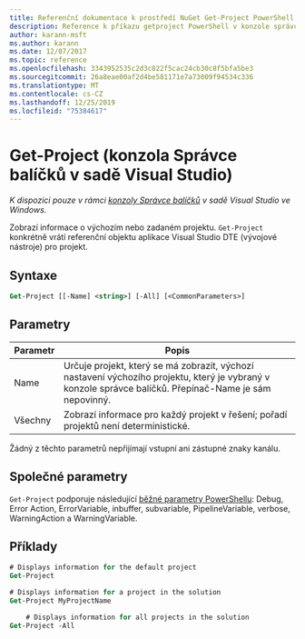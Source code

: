 ```yaml
---
title: Referenční dokumentace k prostředí NuGet Get-Project PowerShell
description: Reference k příkazu getproject PowerShell v konzole správce balíčků NuGet v aplikaci Visual Studio.
author: karann-msft
ms.author: karann
ms.date: 12/07/2017
ms.topic: reference
ms.openlocfilehash: 3343952535c2d3c822f5cac24cb30c8f5bfa5be3
ms.sourcegitcommit: 26a8eae00af2d4be581171e7a73009f94534c336
ms.translationtype: MT
ms.contentlocale: cs-CZ
ms.lasthandoff: 12/25/2019
ms.locfileid: "75384617"
---
```

# <a name="get-project-package-manager-console-in-visual-studio"></a>Get-Project (konzola Správce balíčků v sadě Visual Studio)

*K dispozici pouze v rámci [konzoly Správce balíčků](../../consume-packages/install-use-packages-powershell.md) v sadě Visual Studio ve Windows.*

Zobrazí informace o výchozím nebo zadaném projektu. `Get-Project` konkrétně vrátí referenční objektu aplikace Visual Studio DTE (vývojové nástroje) pro projekt.

## <a name="syntax"></a>Syntaxe

```ps
Get-Project [[-Name] <string>] [-All] [<CommonParameters>]
```

## <a name="parameters"></a>Parametry

| Parametr | Popis |
| --- | --- |
| Name | Určuje projekt, který se má zobrazit, výchozí nastavení výchozího projektu, který je vybraný v konzole správce balíčků. Přepínač-Name je sám nepovinný. |
| Všechny | Zobrazí informace pro každý projekt v řešení; pořadí projektů není deterministické. |

Žádný z těchto parametrů nepřijímají vstupní ani zástupné znaky kanálu.

## <a name="common-parameters"></a>Společné parametry

`Get-Project` podporuje následující [běžné parametry PowerShellu](https://go.microsoft.com/fwlink/?LinkID=113216): Debug, Error Action, ErrorVariable, inbuffer, subvariable, PipelineVariable, verbose, WarningAction a WarningVariable.

## <a name="examples"></a>Příklady

```ps
# Displays information for the default project
Get-Project

# Displays information for a project in the solution
Get-Project MyProjectName

    # Displays information for all projects in the solution
Get-Project -All
```